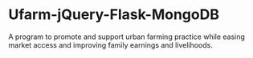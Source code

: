 # Ufarm-jQuery-Flask-MongoDB
A program to promote and support urban farming practice while easing market access and improving family earnings and livelihoods.
